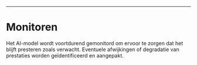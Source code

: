 ---
# Monitoren
Het AI-model wordt voortdurend gemonitord om ervoor te zorgen dat het blijft presteren zoals verwacht. Eventuele afwijkingen of degradatie van prestaties worden geïdentificeerd en aangepakt.
